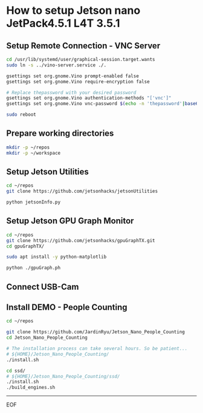 # How to setup Jetson nano JetPack4.5.1 L4T 3.5.1


## Setup Remote Connection - VNC Server

```sh
cd /usr/lib/systemd/user/graphical-session.target.wants
sudo ln -s ../vino-server.service ./.

gsettings set org.gnome.Vino prompt-enabled false
gsettings set org.gnome.Vino require-encryption false

# Replace thepassword with your desired password
gsettings set org.gnome.Vino authentication-methods "['vnc']"
gsettings set org.gnome.Vino vnc-password $(echo -n 'thepassword'|base64)

sudo reboot
```


## Prepare working directories

```sh
mkdir -p ~/repos
mkdir -p ~/workspace
```


## Setup Jetson Utilities

```sh
cd ~/repos
git clone https://github.com/jetsonhacks/jetsonUtilities

python jetsonInfo.py
```


## Setup Jetson GPU Graph Monitor

```sh
cd ~/repos
git clone https://github.com/jetsonhacks/gpuGraphTX.git
cd gpuGraphTX/

sudo apt install -y python-matplotlib

python ./gpuGraph.ph
```


## Connect USB-Cam




## Install DEMO - People Counting

```sh
cd ~/repos

git clone https://github.com/JardinRyu/Jetson_Nano_People_Counting
cd Jetson_Nano_People_Counting

# The installation process can take several hours. So be patient...
# ${HOME}/Jetson_Nano_People_Counting/
./install.sh

cd ssd/
# ${HOME}/Jetson_Nano_People_Counting/ssd/
./install.sh
./build_engines.sh
```


-----
EOF
